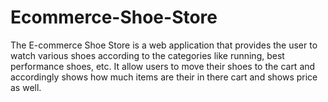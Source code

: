 # Ecommerce-Shoe-Store
The E-commerce Shoe Store is a web application that provides the user to watch various shoes according to the categories like running, best performance shoes, etc. It allow users to move their shoes to the cart and accordingly shows how much items are their in there cart and shows price as well.
